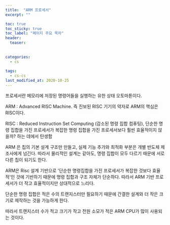 ```yaml
---
title:  "ARM 프로세서"
excerpt: ""

toc: true
toc_sticky: true
toc_label: "페이지 주요 목차"
header:
  teaser: 
  
  
categories:
  - cs
  
tags:
  - cs-cs
last_modified_at: 2020-10-25
---
```


프로세서란 메모리에 저장된 명령어들을 실행하는 유한 상태 오토마톤이다.

ARM : Advanced RISC Machine. 즉 진보된 RISC 기기의 약자로 ARM의 핵심은 RISC이다.

RISC : Reduced Instruction Set Computing (감소된 명령 집합 컴퓨팅), 단순한 명령 집합을 가진 프로세서가 복잡한 명령 집합을 가진 프로세서보다
훨씬 효율적이지 않을까? 하는 데에서 탄생함

ARM 은 칩의 기본 설계 구조만 만들고, 실제 기능 추가와 최적화 부분은 개별 반도체 제조사에게 넘긴다. 따라서 물리적인 설계는 같아도, 명령 집합이 모두 다르기 때문에 서로 
다른 칩이 되기도 한다.

ARM은 Risc 설계 기반으로 '단순한 명령집합을 가진 프로세서가 복잡한 것보다 효율적'인 것에 기반하기 때문에 명령 집합과 구조 자체가 단순하다.
따라서 ARM 기반 프로세서가 더 작고 효율적이지만 상대적으로 느리다.

단순한 명령 집합은 적은 수의 트랜지스터만 필요하기 때문에 간결한 설계와 더 작은 크기로 제작하는 것을 가능하게 한다.

따라서 트랜지스터 수가 적고 크기가 작고 전원 소모가 적은 ARM CPU가 많이 사용되는 것이다.


